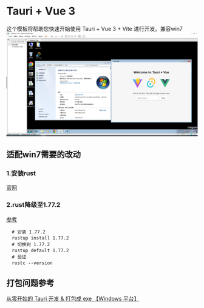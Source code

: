 # Tauri + Vue 3

这个模板将帮助您快速开始使用 Tauri + Vue 3 + Vite 进行开发。兼容win7
![image](1.png)

## 适配win7需要的改动

### 1.安装rust

[官网](https://www.rust-lang.org/tools/install)

### 2.rust降级至1.77.2

[参考](https://github.com/tauri-apps/tauri/issues/12550)

``` shell
  # 安装 1.77.2
  rustup install 1.77.2
  # 切换到 1.77.2
  rustup default 1.77.2
  # 验证
  rustc --version
```

## 打包问题参考

[从零开始的 Tauri 开发 & 打包成 exe 【Windows 平台】](https://blog.csdn.net/u010263423/article/details/136006546)
